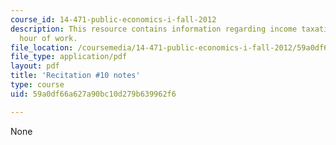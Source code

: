 ```yaml
---
course_id: 14-471-public-economics-i-fall-2012
description: This resource contains information regarding income taxation with fixed
  hour of work.
file_location: /coursemedia/14-471-public-economics-i-fall-2012/59a0df66a627a90bc10d279b639962f6_MIT14_471F12_recnotes10.pdf
file_type: application/pdf
layout: pdf
title: 'Recitation #10 notes'
type: course
uid: 59a0df66a627a90bc10d279b639962f6

---
```

None